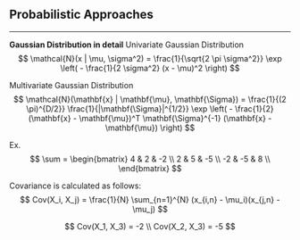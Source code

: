 ## Probabilistic Approaches ##
-----
**Gaussian  Distribution in detail**
Univariate Gaussian Distribution
$$
\mathcal{N}(x | \mu, \sigma^2) = \frac{1}{\sqrt{2 \pi \sigma^2}} \exp \left( - \frac{1}{2 \sigma^2} (x - \mu)^2 \right)
$$

Multivariate Gaussian Distribution
$$
\mathcal{N}(\mathbf{x} | \mathbf{\mu}, \mathbf{\Sigma}) = \frac{1}{(2 \pi)^{D/2}} \frac{1}{|\mathbf{\Sigma}|^{1/2}} \exp \left( - \frac{1}{2} (\mathbf{x} - \mathbf{\mu})^T \mathbf{\Sigma}^{-1} (\mathbf{x} - \mathbf{\mu}) \right)
$$

Ex.
$$
\sum = \begin{bmatrix}
    4 & 2 & -2 \\
    2 & 5 & -5 \\
    -2 & -5 & 8 \\
\end{bmatrix}
$$

Covariance is calculated as follows: 
$$
Cov(X_i, X_j) = \frac{1}{N} \sum_{n=1}^{N} (x_{i,n} - \mu_i)(x_{j,n} - \mu_j)
$$


$$
Cov(X_1, X_3) = -2 \\
Cov(X_2, X_3) = -5
$$

